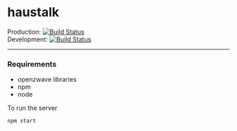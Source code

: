 # haustalk
Production: [![Build Status](https://travis-ci.org/haustalk/haustalk-server.svg?branch=master)](https://travis-ci.org/haustalk/haustalk-server)<br>
Development: [![Build Status](https://travis-ci.org/haustalk/haustalk-server.svg?branch=develop)](https://travis-ci.org/haustalk/haustalk-server)

---
### Requirements
- openzwave libraries
- npm
- node

To run the server
```bash
npm start
```